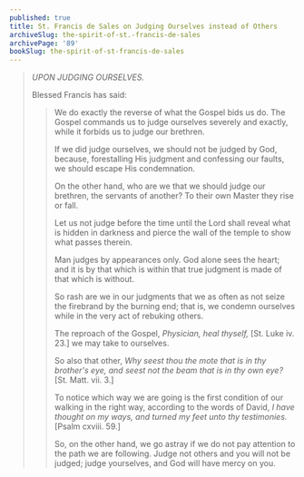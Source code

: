```yaml
---
published: true
title: St. Francis de Sales on Judging Ourselves instead of Others
archiveSlug: the-spirit-of-st.-francis-de-sales
archivePage: '89'
bookSlug: the-spirit-of-st-francis-de-sales
---
```


> *UPON JUDGING OURSELVES.*
>
> Blessed Francis has said:
>
>> We do exactly the reverse of what the Gospel bids us do. The Gospel commands us to judge ourselves severely and exactly, while it forbids us to judge our brethren.
>>
>> If we did judge ourselves, we should not be judged by God, because, forestalling His judgment and confessing our faults, we should escape His condemnation.
>>
>> On the other hand, who are we that we should judge our brethren, the servants of another? To their own Master they rise or fall.
>>
>> Let us not judge before the time until the Lord shall reveal what is hidden in darkness and pierce the wall of the temple to show what passes therein.
>>
>> Man judges by appearances only. God alone sees the heart; and it is by that which is within that true judgment is made of that which is without.
>>
>> So rash are we in our judgments that we as often as not seize the firebrand by the burning end; that is, we condemn ourselves while in the very act of rebuking others.
>>
>> The reproach of the Gospel, *Physician, heal thyself,* [St. Luke iv. 23.] we may take to ourselves.
>>
>> So also that other, *Why seest thou the mote that is in thy brother's eye, and seest not the beam that is in thy own eye?* [St. Matt. vii. 3.]
>>
>> To notice which way we are going is the first condition of our walking in the right way, according to the words of David, *I have thought on my ways, and turned my feet unto thy testimonies.* [Psalm cxviii. 59.]
>>
>> So, on the other hand, we go astray if we do not pay attention to the path we are following. Judge not others and you will not be judged; judge yourselves, and God will have mercy on you.
